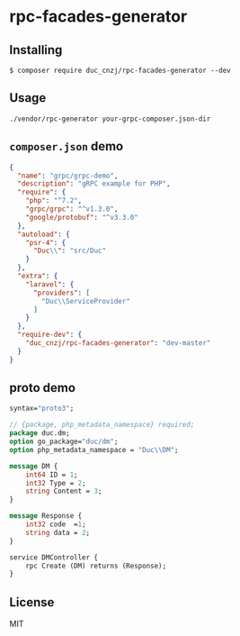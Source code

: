 # rpc-facades-generator



## Installing

```shell
$ composer require duc_cnzj/rpc-facades-generator --dev
```

## Usage
```shell
./vendor/rpc-generator your-grpc-composer.json-dir
```

## `composer.json` demo
```json
{
  "name": "grpc/grpc-demo",
  "description": "gRPC example for PHP",
  "require": {
    "php": "^7.2",
    "grpc/grpc": "^v1.3.0",
    "google/protobuf": "^v3.3.0"
  },
  "autoload": {
    "psr-4": {
      "Duc\\": "src/Duc"
    }
  },
  "extra": {
    "laravel": {
      "providers": [
        "Duc\\ServiceProvider"
      ]
    }
  },
  "require-dev": {
    "duc_cnzj/rpc-facades-generator": "dev-master"
  }
}
```

## proto demo
```proto
syntax="proto3";

// {package, php_metadata_namespace} required;
package duc.dm;
option go_package="duc/dm";
option php_metadata_namespace = "Duc\\DM";

message DM {
    int64 ID = 1;
    int32 Type = 2;
    string Content = 3;
}

message Response {
    int32 code  =1;
    string data = 2; 
}

service DMController {
    rpc Create (DM) returns (Response);
}
```

## License

MIT